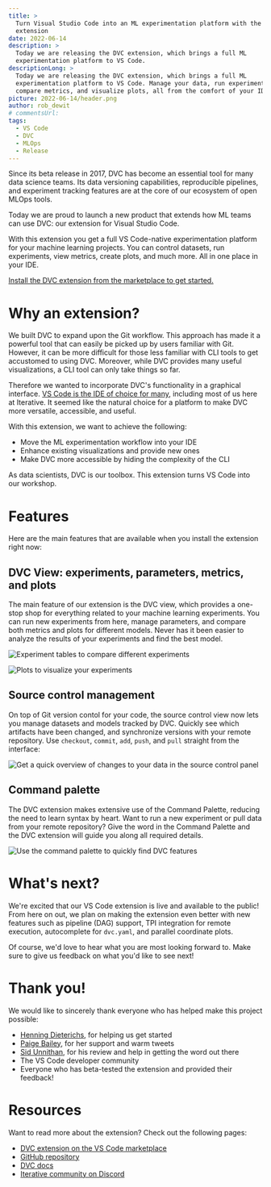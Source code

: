 ```yaml
---
title: >
  Turn Visual Studio Code into an ML experimentation platform with the DVC
  extension
date: 2022-06-14
description: >
  Today we are releasing the DVC extension, which brings a full ML
  experimentation platform to VS Code.
descriptionLong: >
  Today we are releasing the DVC extension, which brings a full ML
  experimentation platform to VS Code. Manage your data, run experiments,
  compare metrics, and visualize plots, all from the comfort of your IDE.
picture: 2022-06-14/header.png
author: rob_dewit
# commentsUrl:
tags:
  - VS Code
  - DVC
  - MLOps
  - Release
---
```


Since its beta release in 2017, DVC has become an essential tool for many data
science teams. Its data versioning capabilities, reproducible pipelines, and
experiment tracking features are at the core of our ecosystem of open MLOps
tools.

Today we are proud to launch a new product that extends how ML teams can use
DVC: our extension for Visual Studio Code.

With this extension you get a full VS Code-native experimentation platform for
your machine learning projects. You can control datasets, run experiments, view
metrics, create plots, and much more. All in one place in your IDE.

[Install the DVC extension from the marketplace to get started.](https://marketplace.visualstudio.com/items?itemName=Iterative.dvc)

# Why an extension?

We built DVC to expand upon the Git workflow. This approach has made it a
powerful tool that can easily be picked up by users familiar with Git. However,
it can be more difficult for those less familiar with CLI tools to get
accustomed to using DVC. Moreover, while DVC provides many useful
visualizations, a CLI tool can only take things so far.

Therefore we wanted to incorporate DVC's functionality in a graphical interface.
[VS Code is the IDE of choice for many](https://insights.stackoverflow.com/survey/2021#section-most-popular-technologies-integrated-development-environment),
including most of us here at Iterative. It seemed like the natural choice for a
platform to make DVC more versatile, accessible, and useful.

With this extension, we want to achieve the following:

- Move the ML experimentation workflow into your IDE
- Enhance existing visualizations and provide new ones
- Make DVC more accessible by hiding the complexity of the CLI

As data scientists, DVC is our toolbox. This extension turns VS Code into our
workshop.

# Features

Here are the main features that are available when you install
the extension right now:

## DVC View: experiments, parameters, metrics, and plots

The main feature of our extension is the DVC view, which provides a one-stop
shop for everything related to your machine learning experiments. You can run
new experiments from here, manage parameters, and compare both metrics and plots
for different models. Never has it been easier to analyze the results of your
experiments and find the best model.

![Experiment tables to compare different
experiments](/uploads/images/2022-06-14/dvc-view-experiments-table.png)

![Plots to visualize your
experiments](/uploads/images/2022-06-14/dvc-view-plots.png)

## Source control management

On top of Git version contol for your code, the source control view now lets you
manage datasets and models tracked by DVC. Quickly see which artifacts have been
changed, and synchronize versions with your remote repository. Use `checkout`,
`commit`, `add`, `push`, and `pull` straight from the interface:

![Get a quick overview of changes to your data in the source control
panel](/uploads/images/2022-06-14/source-control.png)

## Command palette

The DVC extension makes extensive use of the Command Palette, reducing the need
to learn syntax by heart. Want to run a new experiment or pull data from your
remote repository? Give the word in the Command Palette and the DVC extension
will guide you along all required details.

![Use the command palette to quickly find DVC
features](/uploads/images/2022-06-14/command-palette.gif)

<!--
TODO: seems to overlap with Source control management; can we safely remove this?

## Tracked resources

Resources tracked by DVC can be viewed and managed through the tracked explorer
view. See at a glance which datasets and models have been changed, and use
`push` and `pull` to synchronize with your remote:

![Tracked resources in the explorer
view](/uploads/images/2022-06-14/tracked-resources.png) -->

# What's next?

We're excited that our VS Code extension is live and available to the public!
From here on out, we plan on making the extension even better with new features
such as pipeline (DAG) support, TPI integration for remote execution,
autocomplete for `dvc.yaml`, and parallel coordinate plots.

Of course, we'd love to hear what you are most looking forward to. Make sure to
give us feedback on what you'd like to see next!

# Thank you!

We would like to sincerely thank everyone who has helped make this project
possible:

- [Henning Dieterichs](https://github.com/hediet), for helping us get started
- [Paige Bailey](https://twitter.com/DynamicWebPaige), for her support and warm
  tweets
- [Sid Unnithan](https://www.linkedin.com/in/siddhanthunnithan/), for his review
  and help in getting the word out there
- The VS Code developer community
- Everyone who has beta-tested the extension and provided their feedback!

# Resources

Want to read more about the extension? Check out the following pages:

- [DVC extension on the VS Code marketplace](https://marketplace.visualstudio.com/items?itemName=Iterative.dvc)
- [GitHub repository](https://github.com/iterative/vscode-dvc)
- [DVC docs](https://dvc.org/)
- [Iterative community on Discord](https://dvc.org/chat)
